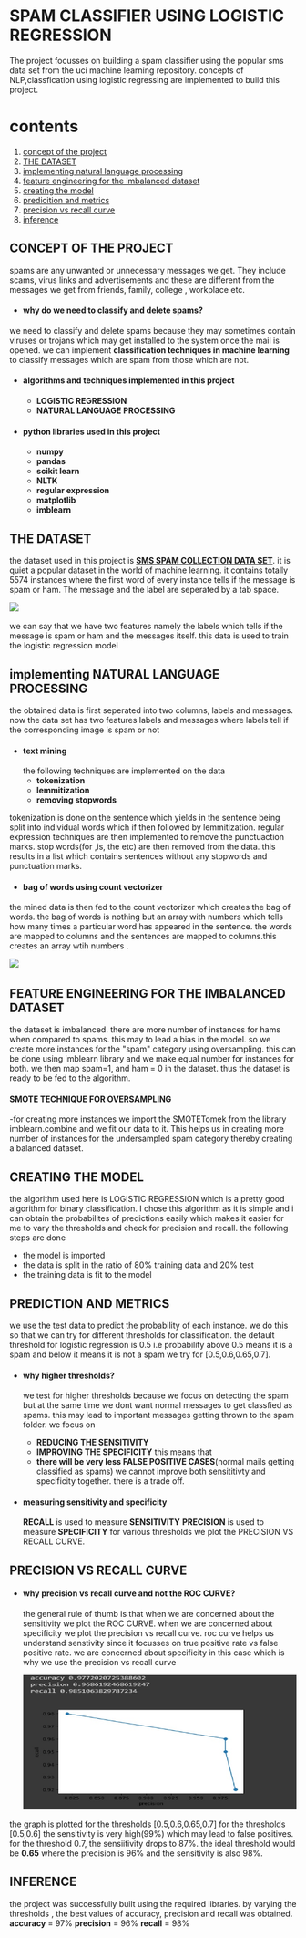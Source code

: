 
# SPAM CLASSIFIER USING LOGISTIC REGRESSION 
The project focusses on building a spam classifier using the popular sms data set from the uci machine learning repository.
concepts of NLP,classfication using logistic regressing are implemented to build this project. 
# contents
1. [concept of the project](#concept-of-the-project)
2. [THE DATASET](#the-dataset)
3. [implementing natural language processing](#implementing-natural-language-processing)
4. [feature engineering for the imbalanced dataset](#feature-engineering-for-the-imbalanced-dataset)
5. [creating the model](#creating-the-model)
6. [predicition and metrics](#prediction-and-metrics)
7. [precision vs recall curve](#precision-vs-recall-curve)
7. [inference](#inference)
## CONCEPT OF THE PROJECT
spams are any unwanted or unnecessary messages we get. They include scams, virus links and advertisements and these are different from the messages we get from friends, family, college , workplace etc. 
- #### why do we need to classify and delete spams?
we need to classify and delete spams because they may sometimes contain  viruses or trojans which may get installed to the system once the mail is opened.
we can implement **classification techniques in machine learning** to classify messages which are spam from those which are not. 
- #### algorithms and techniques implemented in this project
  - **LOGISTIC REGRESSION**
  - **NATURAL LANGUAGE PROCESSING**
 - #### python libraries used in this project
   - **numpy**
   - **pandas**
   - **scikit learn**
   - **NLTK**
   - **regular expression**
   - **matplotlib**
   - **imblearn**
## THE DATASET
the dataset used in this project is [**SMS SPAM COLLECTION DATA SET**](https://archive.ics.uci.edu/ml/datasets/SMS+Spam+Collection). it is quiet a popular dataset in the world of machine learning. it contains totally 5574 instances where the first word of every instance tells if the message is spam or ham. The message and the label are seperated by a tab space.

![](https://github.com/uday1and100/machine-learning-and-deep-learning-projects/blob/master/Untitled.jpg)

we can say that we have two features namely the labels which tells if the message is spam or ham and the messages itself. this data is used to train the logistic regression model

## implementing NATURAL LANGUAGE PROCESSING
the obtained data is first seperated into two columns, labels and messages. 
now the data set has two features labels and messages where labels tell if the corresponding image is spam or not
 - #### text mining
   the following techniques are implemented on the data
     - **tokenization**
     - **lemmitization** 
     - **removing stopwords**
     
  tokenization is done on the sentence which yields in the sentence being split into individual words which if then followed by lemmitization.
  regular expression techniques are then implemented to remove the punctuaction marks. stop words(for ,is, the etc) are then removed from the data.
  this results in a list which contains sentences without any stopwords and punctuation marks.

 - #### bag of words using count vectorizer
the mined data is then fed to the count vectorizer which creates the bag of words. the bag of words is nothing but an array with numbers which tells how many times a particular word has appeared in the sentence. the words are mapped to columns and the sentences are mapped to columns.this creates an array wtih numbers . 

![](https://image.slidesharecdn.com/wordembedings-whythehype-151203065649-lva1-app6891/95/word-embeddings-why-the-hype-4-638.jpg?cb=1449126428)

## FEATURE ENGINEERING FOR THE IMBALANCED DATASET
the dataset is imbalanced. there are more number of instances for hams when compared to spams. this may to lead a bias in the model. so we create more instances for the "spam" category using oversampling. this can be done using imblearn library and we make equal number for instances for both.
we then map spam=1, and ham = 0 in the dataset. thus the dataset is ready to be fed to the algorithm.
  #### SMOTE TECHNIQUE FOR OVERSAMPLING
   -for creating more instances we import the SMOTETomek from the library imblearn.combine and we fit our data to it. This helps us in creating more number of instances for the undersampled spam category thereby creating a balanced dataset.

## CREATING THE MODEL
  the algorithm used here is LOGISTIC REGRESSION which is a pretty good algorithm for binary classification. I chose this algorithm as it is simple and i can obtain the    probabilites of predictions easily which makes it easier for me to vary the thresholds and check for precision and recall. 
 the following steps are done
   - the model is imported
   - the data is split in the ratio of 80% training data and 20% test
   - the training data is fit to the model
## PREDICTION AND METRICS 
 we use the test data to predict the probability of each instance. we do this so that we can try for different thresholds for classification. the default threshold for logistic regression is 0.5 i.e probability above 0.5 means it is a spam and below it means it is not a spam
 we try for [0.5,0.6,0.65,0.7]. 
 
 - #### why higher thresholds?
   we test for higher thresholds because we focus on detecting the spam but at the same time we dont want normal messages to get classfied as spams. this may lead to important messages getting thrown to the spam folder. we focus on
   - **REDUCING THE SENSITIVITY**
   - **IMPROVING THE SPECIFICITY**
   this means that 
   - **there will be very less FALSE POSITIVE CASES**(normal mails getting classified as spams)
 we cannot improve both sensititivty and specificity together. there is a trade off. 
 
 - #### measuring sensitivity and specificity
   **RECALL** is used to measure **SENSITIVITY**
   **PRECISION** is used to measure **SPECIFICITY**
   for various thresholds we plot the PRECISION VS RECALL CURVE. 
 
 ## PRECISION VS RECALL CURVE
   
 - #### why precision vs recall curve and not the ROC CURVE?
   the general rule of thumb is that when we are concerned about the sensitivity we plot the ROC CURVE. when we are concerned about specificity we plot the precision vs recall curve. roc curve helps us understand senstivity since it focusses on true positive rate vs false positive rate. we are concerned about specificity in this case which is why we use the precision vs recall curve
    
   ![](https://github.com/uday1and100/Spam-classifier-using-logistic-regression/blob/master/acc.jpg)
   
the graph is plotted for the thresholds [0.5,0.6,0.65,0.7] 
for the thresholds [0.5,0.6] the sensitivity is very high(99%) which may lead to false positives. for the threshold 0.7, the sensiitivity drops to 87%. the ideal threshold would be **0.65** where the precision is 96% and the sensitivity is also 98%.

## INFERENCE
the project was successfully built using the required libraries. by varying the thresholds , the best values of accuracy, precision and recall was obtained.
**accuracy** = 97%
**precision** = 96%
**recall** = 98%
   
   
   
